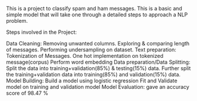 This is a project to classify spam and ham messages. This is a basic and simple model that will take one through a detailed steps to approach a NLP problem.

Steps involved in the Project:

Data Cleaning:
Removing unwanted columns.
Exploring & comparing length of messages.
Performing undersampling on dataset.
Text preparation:
Tokenization of Messages.
One hot implementation on tokenized message(corpus)
Perform word embedding
Data preparation/Data Splitting:
Split the data into training+validation(85%) & testing(15%) data.
Further split the training+validation data into training(85%) and validation(15%) data.
Model Building:
Build a model using logistic regression
Fit and Validate model on training and validation model
Model Evaluation:
gave an accuracy score of 98.47 %
